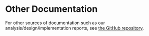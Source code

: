 # Other Documentation

For other sources of documentation such as our analysis/design/implementation reports,
see [the GitHub repository](https://github.com/vedattt/BilHealth/tree/master/docs).
